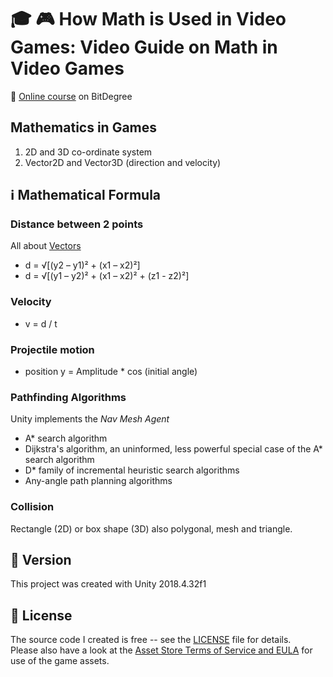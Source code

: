 # :mortar_board: :video_game: How Math is Used in Video Games: Video Guide on Math in Video Games

:link: [Online course][course] on BitDegree

## Mathematics in Games

1. 2D and 3D co-ordinate system
2. Vector2D and Vector3D (direction and velocity)

## :information_source: Mathematical Formula

### Distance between 2 points

All about [Vectors](https://www.mathsisfun.com/algebra/vectors.html)

- d = √[(y2 – y1)² + (x1 – x2)²]
- d = √[(y1 – y2)² + (x1 – x2)² + (z1 - z2)²]

### Velocity

- v = d / t

### Projectile motion

- position y = Amplitude * cos (initial angle)

### Pathfinding Algorithms

Unity implements the *Nav Mesh Agent*

- A* search algorithm
- Dijkstra's algorithm, an uninformed, less powerful special case of the A* search algorithm
- D* family of incremental heuristic search algorithms
- Any-angle path planning algorithms

### Collision

Rectangle (2D) or box shape (3D) also polygonal, mesh and triangle.

## :memo: Version

This project was created with Unity 2018.4.32f1

## :page_with_curl: License

The source code I created is free -- see the [LICENSE](UNLICENSE) file for details.  
Please also have a look at the [Asset Store Terms of Service and EULA](https://unity3d.com/legal/as_terms) for use of the game assets.

[course]: https://www.bitdegree.org/course/math-in-video-games
